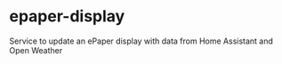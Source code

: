 # epaper-display
Service to update an ePaper display with data from Home Assistant and Open Weather
